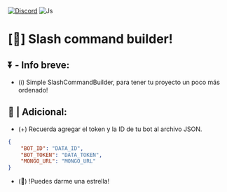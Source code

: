 [![Discord](https://img.shields.io/badge/Discord-5865F2?style=for-the-badge&logo=discord&logoColor=white)](https://discord.gg/hwRTryRe7P)
![Js](https://img.shields.io/badge/JavaScript-323330?style=for-the-badge&logo=javascript&logoColor=F7DF1E)
# [👀] Slash command builder!
## ⏬️ - Info breve:
- (ℹ️) Simple SlashCommandBuilder, para tener tu proyecto un poco más ordenado!
## 🧐 | Adicional:
- (+) Recuerda agregar el token y la ID de tu bot al archivo JSON.
```json
{
    "BOT_ID": "DATA_ID",
    "BOT_TOKEN": "DATA_TOKEN",
    "MONGO_URL": "MONGO_URL"
}
```
- (🌟) !Puedes darme una estrella!
